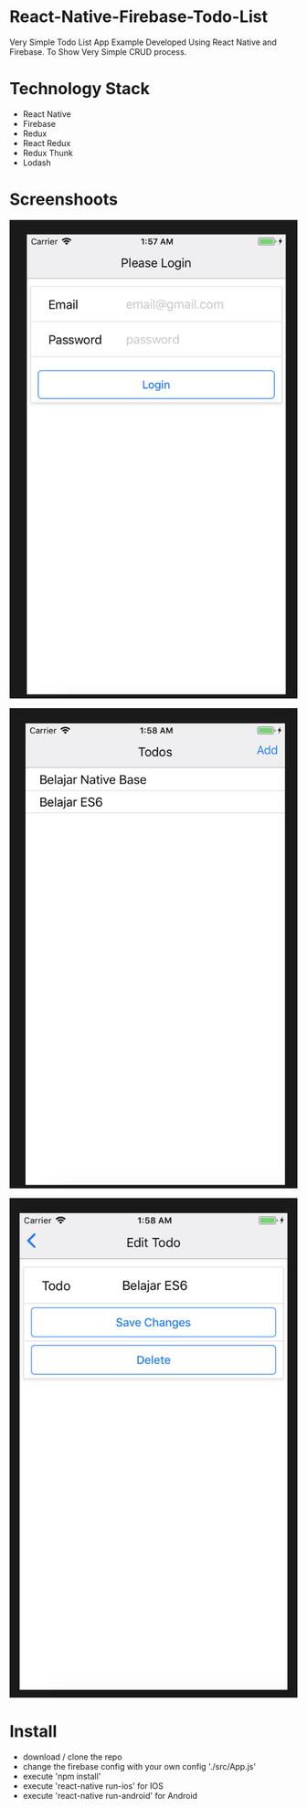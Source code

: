 # React-Native-Firebase-Todo-List
Very Simple Todo List App Example Developed Using React Native and Firebase. To Show Very Simple CRUD process.


# Technology Stack

- React Native
- Firebase
- Redux
- React Redux
- Redux Thunk
- Lodash

# Screenshoots

![screen1](screenshoots/s1.png)

![screen1](screenshoots/s2.png)

![screen1](screenshoots/s3.png)

# Install

- download / clone the repo
- change the firebase config with your own config './src/App.js'
- execute 'npm install'
- execute 'react-native run-ios' for IOS
- execute 'react-native run-android' for Android